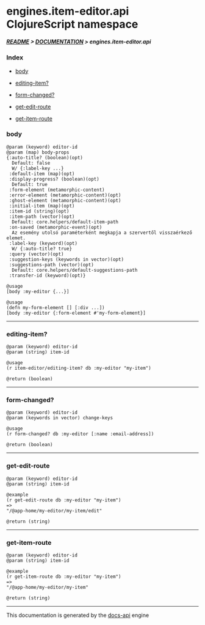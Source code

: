 
# engines.item-editor.api ClojureScript namespace

##### [README](../../../../README.md) > [DOCUMENTATION](../../../COVER.md) > engines.item-editor.api

### Index

- [body](#body)

- [editing-item?](#editing-item)

- [form-changed?](#form-changed)

- [get-edit-route](#get-edit-route)

- [get-item-route](#get-item-route)

### body

```
@param (keyword) editor-id
@param (map) body-props
{:auto-title? (boolean)(opt)
  Default: false
  W/ {:label-key ...}
 :default-item (map)(opt)
 :display-progress? (boolean)(opt)
  Default: true
 :form-element (metamorphic-content)
 :error-element (metamorphic-content)(opt)
 :ghost-element (metamorphic-content)(opt)
 :initial-item (map)(opt)
 :item-id (string)(opt)
 :item-path (vector)(opt)
  Default: core.helpers/default-item-path
 :on-saved (metamorphic-event)(opt)
  Az esemény utolsó paraméterként megkapja a szervertől visszaérkező elemet.
 :label-key (keyword)(opt)
  W/ {:auto-title? true}
 :query (vector)(opt)
 :suggestion-keys (keywords in vector)(opt)
 :suggestions-path (vector)(opt)
  Default: core.helpers/default-suggestions-path
 :transfer-id (keyword)(opt)}
```

```
@usage
[body :my-editor {...}]
```

```
@usage
(defn my-form-element [] [:div ...])
[body :my-editor {:form-element #'my-form-element}]
```

---

### editing-item?

```
@param (keyword) editor-id
@param (string) item-id
```

```
@usage
(r item-editor/editing-item? db :my-editor "my-item")
```

```
@return (boolean)
```

---

### form-changed?

```
@param (keyword) editor-id
@param (keywords in vector) change-keys
```

```
@usage
(r form-changed? db :my-editor [:name :email-address])
```

```
@return (boolean)
```

---

### get-edit-route

```
@param (keyword) editor-id
@param (string) item-id
```

```
@example
(r get-edit-route db :my-editor "my-item")
=>
"/@app-home/my-editor/my-item/edit"
```

```
@return (string)
```

---

### get-item-route

```
@param (keyword) editor-id
@param (string) item-id
```

```
@example
(r get-item-route db :my-editor "my-item")
=>
"/@app-home/my-editor/my-item"
```

```
@return (string)
```

---

This documentation is generated by the [docs-api](https://github.com/bithandshake/docs-api) engine

